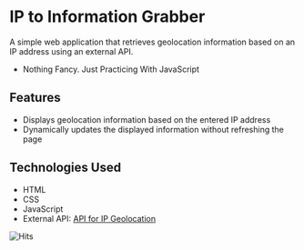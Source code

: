 # IP to Information Grabber

A simple web application that retrieves geolocation information based on an IP address using an external API.

- Nothing Fancy. Just Practicing With JavaScript

## Features

- Displays geolocation information based on the entered IP address
- Dynamically updates the displayed information without refreshing the page

## Technologies Used

- HTML
- CSS
- JavaScript
- External API: [API for IP Geolocation](https://api.techniknews.net/ipgeo/)

![Hits](https://hits.seeyoufarm.com/api/count/incr/badge.svg?url=https://github.com/NahidHassanOfficial/IPInfoGrabber)
